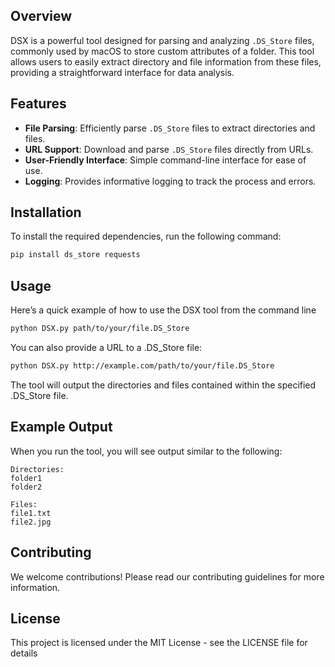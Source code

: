 ## Overview
DSX is a powerful tool designed for parsing and analyzing `.DS_Store` files, commonly used by macOS to store custom attributes of a folder. This tool allows users to easily extract directory and file information from these files, providing a straightforward interface for data analysis.

## Features
- **File Parsing**: Efficiently parse `.DS_Store` files to extract directories and files.
- **URL Support**: Download and parse `.DS_Store` files directly from URLs.
- **User-Friendly Interface**: Simple command-line interface for ease of use.
- **Logging**: Provides informative logging to track the process and errors.

## Installation
To install the required dependencies, run the following command:

```bash
pip install ds_store requests
```

## Usage
Here’s a quick example of how to use the DSX tool from the command line
```bash
python DSX.py path/to/your/file.DS_Store
```
You can also provide a URL to a .DS_Store file:
```bash
python DSX.py http://example.com/path/to/your/file.DS_Store
```
The tool will output the directories and files contained within the specified .DS_Store file.

## Example Output
When you run the tool, you will see output similar to the following:
```
Directories:
folder1
folder2

Files:
file1.txt
file2.jpg
```
## Contributing
We welcome contributions! Please read our contributing guidelines for more information.

## License
This project is licensed under the MIT License - see the LICENSE file for details
